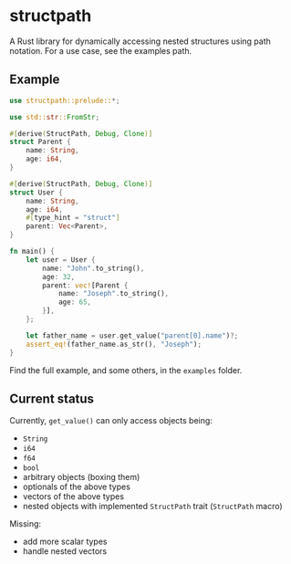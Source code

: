# structpath

A Rust library for dynamically accessing nested structures using path notation.
For a use case, see the examples path.

## Example

```rust
use structpath::prelude::*;

use std::str::FromStr;

#[derive(StructPath, Debug, Clone)]
struct Parent {
    name: String,
    age: i64,
}

#[derive(StructPath, Debug, Clone)]
struct User {
    name: String,
    age: i64,
    #[type_hint = "struct"]
    parent: Vec<Parent>,
}

fn main() {
    let user = User {
        name: "John".to_string(),
        age: 32,
        parent: vec![Parent {
            name: "Joseph".to_string(),
            age: 65,
        }],
    };

    let father_name = user.get_value("parent[0].name")?;
    assert_eq!(father_name.as_str(), "Joseph");
}
```

Find the full example, and some others, in the `examples` folder.

## Current status

Currently, `get_value()` can only access objects being:
- `String`
- `i64`
- `f64`
- `bool`
- arbitrary objects (boxing them)
- optionals of the above types
- vectors of the above types
- nested objects with implemented `StructPath` trait (`StructPath` macro)

Missing:
- add more scalar types
- handle nested vectors
